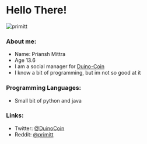 # Hello There!

<p align="left"> <img src="https://i.imgur.com/u6hszMA.png" alt="primitt" /> </p>

### About me:

- Name: Priansh Mittra
- Age 13.6
- I am a social manager for [Duino-Coin](https://duinocoin.com)
- I know a bit of programming, but im not so good at it

### Programming Languages:
- Small bit of python and java

### Links:
- Twitter: <a href="https://twitter.com/DuinoCoin" target="_blank">@DuinoCoin</a>
- Reddit: <a href="https://reddit.com/u/primitt" target="_blank">@primitt</a>

